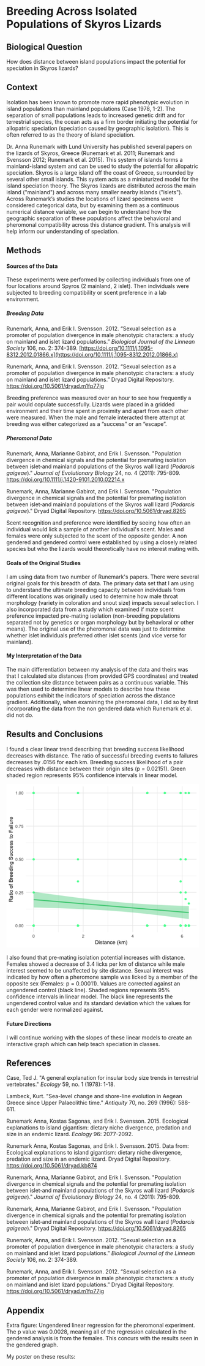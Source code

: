 ﻿  
# Breeding Across Isolated Populations of Skyros Lizards

  

## Biological Question

How does distance between island populations impact the potential for speciation in Skyros lizards?

  

  

  

## Context

Isolation has been known to promote more rapid phenotypic evolution in island populations than mainland populations (Case 1978, 1-2). The separation of small populations leads to increased genetic drift and for terrestrial species, the ocean acts as a firm border initiating the potential for allopatric speciation (speciation caused by geographic isolation). This is often referred to as the theory of island speciation.

Dr. Anna Runemark with Lund University has published several papers on the lizards of Skyros, Greece (Runemark et al. 2011; Runemark and Svensson 2012; Runemark et al. 2015). This system of islands forms a mainland-island system and can be used to study the potential for allopatric speciation. Skyros is a large island off the coast of Greece, surrounded by several other small islands. This system acts as a miniaturized model for the island speciation theory. The Skyros lizards are distributed across the main island ("mainland") and across many smaller nearby islands ("islets"). Across Runemark’s studies the locations of lizard specimens were considered categorical data, but by examining them as a continuous numerical distance variable, we can begin to understand how the geographic separation of these populations affect the behavioral and pheromonal compatibility across this distance gradient. This analysis will help inform our understanding of speciation.

  

  

  

## Methods

  

#### Sources of the Data

These experiments were performed by collecting individuals from one of four locations around Spyros (2 mainland, 2 islet). Then individuals were subjected to breeding compatibility or scent preference in a lab environment.

  

##### Breeding Data

Runemark, Anna, and Erik I. Svensson. 2012. “Sexual selection as a promoter of population divergence in male phenotypic characters: a study on mainland and islet lizard populations.” _Biological Journal of the Linnean Society_ 106, no. 2: 374-389. [https://doi.org/10.1111/j.1095-8312.2012.01866.x](https://doi.org/10.1111/j.1095-8312.2012.01866.x)

  

Runemark, Anna, and Erik I. Svensson. 2012. “Sexual selection as a promoter of population divergence in male phenotypic characters: a study on mainland and islet lizard populations.” Dryad Digital Repository. https://doi.org/10.5061/dryad.m1fp77jg

  

Breeding preference was measured over an hour to see how frequently a pair would copulate successfully. Lizards were placed in a gridded environment and their time spent in proximity and apart from each other were measured. When the male and female interacted there attempt at breeding was either categorized as a “success” or an “escape”.

  

  

##### Pheromonal Data

Runemark, Anna, Marianne Gabirot, and Erik I. Svensson. "Population divergence in chemical signals and the potential for premating isolation between islet‐and mainland populations of the Skyros wall lizard (_Podarcis gaigeae_)." _Journal of Evolutionary Biology_ 24, no. 4 (2011): 795-809. https://doi.org/10.1111/j.1420-9101.2010.02214.x

  

Runemark, Anna, Marianne Gabirot, and Erik I. Svensson. "Population divergence in chemical signals and the potential for premating isolation between islet‐and mainland populations of the Skyros wall lizard (_Podarcis gaigeae_)." Dryad Digital Repository. https://doi.org/10.5061/dryad.8265

  

Scent recognition and preference were identified by seeing how often an individual would lick a sample of another individual's scent. Males and females were only subjected to the scent of the opposite gender. A non gendered and gendered control were established by using a closely related species but who the lizards would theoretically have no interest mating with.

  

  

#### Goals of the Original Studies

I am using data from two number of Runemark's papers. There were several original goals for this breadth of data. The primary data set that I am using to understand the ultimate breeding capacity between individuals from different locations was originally used to determine how male throat morphology (variety in coloration and snout size) impacts sexual selection. I also incorporated data from a study which examined if mate scent preference impacted pre-mating isolation (non-breeding populations separated not by genetics or organ morphology but by behavioral or other means). The original use of the pheromonal data was just to determine whether islet individuals preferred other islet scents (and vice verse for mainland).

  

#### My Interpretation of the Data

The main differentiation between my analysis of the data and theirs was that I calculated site distances (from provided GPS coordinates) and treated the collection site distance between pairs as a continuous variable. This was then used to determine linear models to describe how these populations exhibit the indicators of speciation across the distance gradient. Additionally, when examining the pheromonal data, I did so by first incorporating the data from the non gendered data which Runemark et al. did not do.

  

  

## Results and Conclusions

I found a clear linear trend describing that breeding success likelihood decreases with distance. The ratio of successful breeding events to failures decreases by .0156 for each km. Breeding success likelihood of a pair decreases with distance between their origin sites (p = 0.02151). Green shaded region represents 95% confidence intervals in linear model.

![](https://github.com/hannahhartung/CompBioLabsAndHomework/blob/master/Final_Project/Assignment09/BreedingCompatibility.png)

I also found that pre-mating isolation potential increases with distance. Females showed a decrease of 3.4 licks per km of distance while male interest seemed to be unaffected by site distance. Sexual interest was indicated by how often a pheromone sample was licked by a member of the opposite sex (Females: p = 0.00011). Values are corrected against an ungendered control (black line). Shaded regions represents 95% confidence intervals in linear model. The black line represents the ungendered control value and its standard deviation which the values for each gender were normalized against.

  
#### Future Directions
I will continue working with the slopes of these linear models to create an interactive graph which can help teach speciation in classes. 

## References

Case, Ted J. "A general explanation for insular body size trends in terrestrial vertebrates." _Ecology_ 59, no. 1 (1978): 1-18.

  

Lambeck, Kurt. "Sea-level change and shore-line evolution in Aegean Greece since Upper Palaeolithic time." _Antiquity_ 70, no. 269 (1996): 588-611.

  

  

Runemark Anna, Kostas Sagonas, and Erik I. Svensson. 2015. Ecological explanations to island gigantism: dietary niche divergence, predation and size in an endemic lizard. _Ecology_ 96: 2077-2092.

  

Runemark Anna, Kostas Sagonas, and Erik I. Svensson. 2015. Data from: Ecological explanations to island gigantism: dietary niche divergence, predation and size in an endemic lizard. Dryad Digital Repository. https://doi.org/10.5061/dryad.kb874

  

  

  

Runemark, Anna, Marianne Gabirot, and Erik I. Svensson. "Population divergence in chemical signals and the potential for premating isolation between islet‐and mainland populations of the Skyros wall lizard (_Podarcis gaigeae_)." _Journal of Evolutionary Biology_ 24, no. 4 (2011): 795-809.

  

Runemark, Anna, Marianne Gabirot, and Erik I. Svensson. "Population divergence in chemical signals and the potential for premating isolation between islet‐and mainland populations of the Skyros wall lizard (_Podarcis gaigeae_)." Dryad Digital Repository. https://doi.org/10.5061/dryad.8265

  

  

  

  

Runemark, Anna, and Erik I. Svensson. 2012. “Sexual selection as a promoter of population divergence in male phenotypic characters: a study on mainland and islet lizard populations.” _Biological Journal of the Linnean Society_ 106, no. 2: 374-389.

  

Runemark, Anna, and Erik I. Svensson. 2012. “Sexual selection as a promoter of population divergence in male phenotypic characters: a study on mainland and islet lizard populations.” Dryad Digital Repository. https://doi.org/10.5061/dryad.m1fp77jg

  

  

## Appendix

  

Extra figure: Ungendered linear regression for the pheromonal experiment. The p value was 0.0028, meaning all of the regression calculated in the gendered analysis is from the females. This concurs with the results seen in the gendered graph.

My poster on these results:

